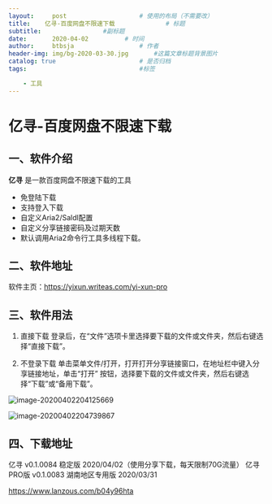 ```yaml
---
layout:     post   				    # 使用的布局（不需要改）
title:    亿寻-百度网盘不限速下载			    # 标题 
subtitle:                 #副标题
date:       2020-04-02			# 时间
author:     btbsja					# 作者
header-img: img/bg-2020-03-30.jpg 	    #这篇文章标题背景图片
catalog: true 						# 是否归档
tags:								#标签

    - 工具
---
```


# 亿寻-百度网盘不限速下载

## 一、软件介绍

**亿寻** 是一款百度网盘不限速下载的工具

- 免登陆下载
- 支持登入下载
- 自定义Aria2/Saldl配置
- 自定义分享链接密码及过期天数
- 默认调用Aria2命令行工具多线程下载。

## 二、软件地址

软件主页：https://yixun.writeas.com/yi-xun-pro



## 三、软件用法

1. 直接下载
登录后，在“文件”选项卡里选择要下载的文件或文件夹，然后右键选择“直接下载”。

2. 不登录下载
单击菜单文件/打开，打开打开分享链接窗口，在地址栏中键入分享链接地址，单击“打开”
按钮，选择要下载的文件或文件夹，然后右键选择“下载”或“备用下载”。

![image-20200402204125669](https://gitee.com/btbsja/BlogImg/raw/master/blog/2020/04/20200402204750.png)

![image-20200402204739867](https://gitee.com/btbsja/BlogImg/raw/master/blog/2020/04/20200402204751.png)

## 四、下载地址

亿寻 v0.1.0084 稳定版 2020/04/02（使用分享下载，每天限制70G流量）
亿寻PRO版 v0.1.0083 湖南地区专用版 2020/03/31

https://www.lanzous.com/b04y96hta